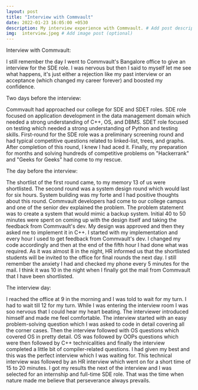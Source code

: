 ```yaml
---
layout: post
title: "Interview with Commvault"
date: 2022-01-23 16:05:00 +0530
description: My interview experience with Commvault. # Add post description (optional)
img:  interview.jpeg # Add image post (optional)
---
```


Interview with Commvault:

I still remember the day I went to Commvault's Bangalore office to give an interview for the SDE role. I was nervous but then I said to myself let me see what happens, it's just either a rejection like my past interview or an acceptance (which changed my career forever) and boosted my confidence. 

Two days before the interview:

Commvault had approached our college for SDE and SDET roles. SDE role focused on application development in the data management domain which needed a strong understanding of C++, OS, and DBMS. SDET role focused on testing which needed a strong understanding of Python and testing skills. 
First-round for the SDE role was a preliminary screening round and had typical competitive questions related to linked-list, trees, and graphs. After completion of this round, I knew I had aced it. Finally, my preparation for months and solving hundreds of competitive problems on "Hackerrank" and "Geeks for Geeks" had come to my rescue.

The day before the interview:

The shortlist of the first round came, to my memory 13 of us were shortlisted. The second round was a system design round which would last for six hours. System building was my forte and I had positive thoughts about this round. 
Commvault developers had come to our college campus and one of the senior dev explained the problem. The problem statement was to create a  system that would mimic a backup system. Initial 40 to 50 minutes were spent on coming up with the design itself and taking the feedback from Commvault's dev. My design was approved and then they asked me to implement it in C++. I started with my implementation and every hour I used to get feedback from Commvault's dev. I changed my code accordingly and then at the end of the fifth hour I had done what was required. 
As it was almost 8 in the night, HR informed us that the shortlisted students will be invited to the office for final rounds the next day. I still remember the anxiety I had and checked my phone every 5 minutes for the mail. I think it was 10 in the night when I finally got the mail from Commvault that I have been shortlisted. 

The interview day:

I reached the office at 9 in the morning and I was told to wait for my turn. I had to wait till 12 for my turn. While I was entering the interview room I was soo nervous that I could hear my heart beating. The interviewer introduced himself and made me feel comfortable. The interview started with an easy problem-solving question which I was asked to code in detail covering all the corner cases. Then the interview followed with OS questions which covered OS in pretty detail. OS was followed by OOPs questions which were then followed by C++ technicalities and finally the interview completed a little bit of compiler-related questions. I had given my best and this was the perfect interview which I was waiting for. This technical interview was followed by an HR interview which went on for a short time of 15 to 20 minutes. 
I got my results the next of the interview and I was selected for an internship and full-time SDE role. That was the time when nature made me believe that perseverance always prevails. 
